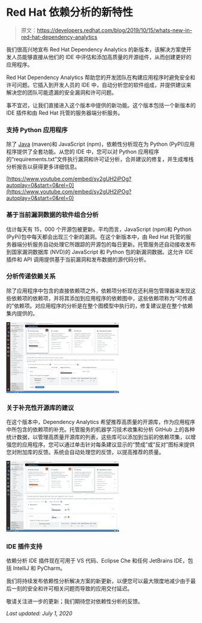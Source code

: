 # Red Hat 依赖分析的新特性

> 原文：<https://developers.redhat.com/blog/2019/10/15/whats-new-in-red-hat-dependency-analytics>

我们很高兴地宣布 Red Hat Dependency Analytics 的新版本，该解决方案使开发人员能够直接从他们的 IDE 中评估和添加高质量的开源组件，从而创建更好的应用程序。

Red Hat Dependency Analytics 帮助您的开发团队在构建应用程序时避免安全和许可问题。它插入到开发人员的 IDE 中，自动分析您的软件组成，并提供建议来解决您的团队可能遗漏的安全漏洞和许可问题。

事不宜迟，让我们直接进入这个版本中提供的新功能。这个版本包括一个新版本的 IDE 插件和由 Red Hat 托管的服务器端分析服务。

### 支持 Python 应用程序

除了 [Java](https://developers.redhat.com/developer-tools/java) (maven)和 JavaScript (npm)，依赖性分析现在为 Python (PyPI)应用程序提供了全套功能。从您的 IDE 中，您可以对 Python 应用程序的“requirements.txt”文件执行漏洞和许可证分析，合并建议的修复，并生成堆栈分析报告以获得更多详细信息。

[https://www.youtube.com/embed/sy2gUH2iPOg?autoplay=0&start=0&rel=0](https://www.youtube.com/embed/sy2gUH2iPOg?autoplay=0&start=0&rel=0)

### 基于当前漏洞数据的软件组合分析

估计每天有 15，000 个开源包被更新。平均而言，JavaScript (npm)和 Python (PyPi)包中每天都会出现三个新的漏洞。在这个新版本中，由 Red Hat 托管的服务器端分析服务自动处理它所跟踪的开源包的每日更新。托管服务还自动接收发布到国家漏洞数据库 (NVD)的 JavaScript 和 Python 包的新漏洞数据。这允许 IDE 插件和 API 调用提供基于当前漏洞和发布数据的源代码分析。

### 分析传递依赖关系

除了应用程序中包含的直接依赖项之外，依赖项分析现在还利用包管理器来发现这些依赖项的依赖项，并将其添加到应用程序的依赖图中，这些依赖项称为“可传递的”依赖项。对应用程序的分析是在整个图模型中执行的，修复建议是在整个依赖集内提供的。

![](img/a64d1d848e9c6e445e2a07310431a308.png)

### 关于补充性开源库的建议

在这个版本中，Dependency Analytics 希望推荐高质量的开源库，作为应用程序中所包含的依赖项的补充。托管服务的机器学习技术收集和分析 GitHub 上的各种统计数据，以管理高质量开源库的列表，这些库可以添加到当前的依赖项集，以增强您的应用程序。您可以通过单击针对每条建议显示的“赞成”或“反对”图标来提供您对附加库的反馈。系统会自动处理您的反馈，以提高推荐的质量。

![](img/0c75b89831c4d0eb1abb499a68bdf9aa.png)

### IDE 插件支持

依赖分析 IDE 插件现在可用于 VS 代码、Eclipse Che 和任何 JetBrains IDE，包括 IntelliJ 和 PyCharm。

我们将持续发布依赖性分析解决方案的新更新，以便您可以最大限度地减少由于最后一刻的安全和许可相关问题而导致的应用交付延迟。

敬请关注进一步的更新；我们期待您对依赖性分析的反馈。

*Last updated: July 1, 2020*